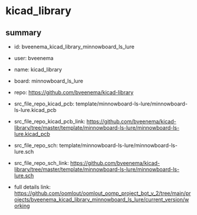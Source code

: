 # kicad_library
 
## summary 
* id: bveenema_kicad_library_minnowboard_ls_lure
* user: bveenema
* name: kicad_library
* board: minnowboard_ls_lure
* repo: https://github.com/bveenema/kicad-library
* src_file_repo_kicad_pcb: template/minnowboard-ls-lure/minnowboard-ls-lure.kicad_pcb
* src_file_repo_kicad_pcb_link: https://github.com/bveenema/kicad-library/tree/master/template/minnowboard-ls-lure/minnowboard-ls-lure.kicad_pcb


* src_file_repo_sch: template/minnowboard-ls-lure/minnowboard-ls-lure.sch
* src_file_repo_sch_link: https://github.com/bveenema/kicad-library/tree/master/template/minnowboard-ls-lure/minnowboard-ls-lure.sch
* full details link: https://github.com/oomlout/oomlout_oomp_project_bot_v_2/tree/main/projects/bveenema_kicad_library_minnowboard_ls_lure/current_version/working  






